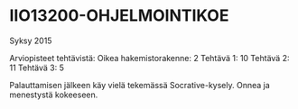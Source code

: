 IIO13200-OHJELMOINTIKOE
=======================
Syksy 2015

Arviopisteet tehtävistä:
Oikea hakemistorakenne: 2
Tehtävä 1: 10
Tehtävä 2: 11
Tehtävä 3: 5

Palauttamisen jälkeen käy vielä tekemässä Socrative-kysely.
Onnea ja menestystä kokeeseen.